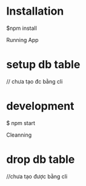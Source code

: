 # Installation
$npm install

Running App

# setup db table
// chưa tạo đc bằng cli

# development
$ npm start

Cleanning

# drop db table
//chưa tạo được bằng cli